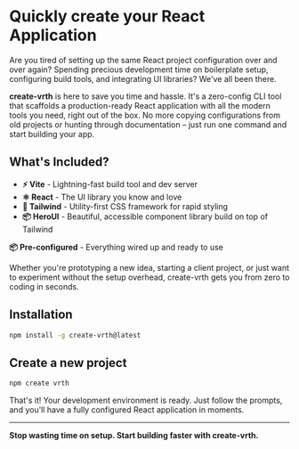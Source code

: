 # Quickly create your React Application

Are you tired of setting up the same React project configuration over and over again? Spending precious development time on boilerplate setup, configuring build tools, and integrating UI libraries? We've all been there.

**create-vrth** is here to save you time and hassle. It's a zero-config CLI tool that scaffolds a production-ready React application with all the modern tools you need, right out of the box. No more copying configurations from old projects or hunting through documentation – just run one command and start building your app.

## What's Included?

- **⚡ Vite** - Lightning-fast build tool and dev server
- **⚛️ React** - The UI library you know and love
- **🎨 Tailwind** - Utility-first CSS framework for rapid styling
- **📦 HeroUI** - Beautiful, accessible component library build on top of Tailwind

**📦 Pre-configured** - Everything wired up and ready to use

Whether you're prototyping a new idea, starting a client project, or just want to experiment without the setup overhead, create-vrth gets you from zero to coding in seconds.

## Installation
```bash
npm install -g create-vrth@latest
```

## Create a new project
```bash
npm create vrth
```

That's it! Your development environment is ready. Just follow the prompts, and you'll have a fully configured React application in moments.

---

**Stop wasting time on setup. Start building faster with create-vrth.**